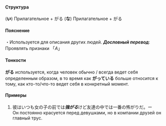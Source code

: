 #### Структура
(~~**い**~~) Прилагательное + がる
(**な**) Прилагательное + がる
#### Пояснение
・Используется для описания других людей.
***Дословный перевод***:
Проявлять признаки 「*A*」
#### Тонкости
**がる** используется, когда человек обычно / всегда ведет себя определенным образом, в то время как **がっている** больше относится к тому, как кто-то/что-то ведет себя в конкретный момент.
#### Примеры
1. 彼はいつも女の子の前では***強がる***けど友達の中では一番の怖がりだ。ー　Он постоянно красуется перед девушками, но в компании друзей он главный трус.